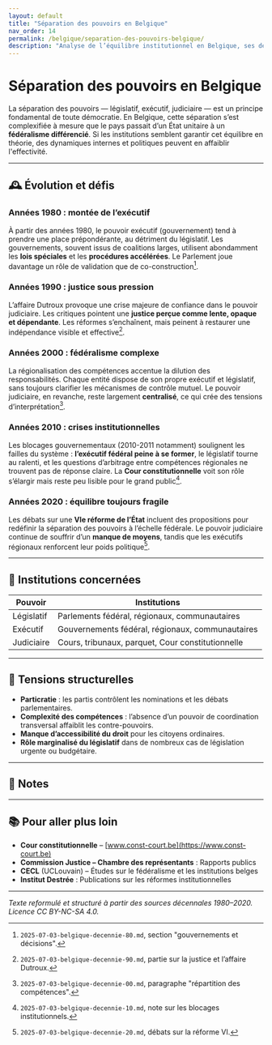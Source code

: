 ```yaml
---
layout: default
title: "Séparation des pouvoirs en Belgique"
nav_order: 14
permalink: /belgique/separation-des-pouvoirs-belgique/
description: "Analyse de l’équilibre institutionnel en Belgique, ses dérives, réformes et fragilités structurelles entre 1980 et 2020."
---
```


# Séparation des pouvoirs en Belgique

La séparation des pouvoirs — législatif, exécutif, judiciaire — est un principe fondamental de toute démocratie. En Belgique, cette séparation s’est complexifiée à mesure que le pays passait d’un État unitaire à un **fédéralisme différencié**. Si les institutions semblent garantir cet équilibre en théorie, des dynamiques internes et politiques peuvent en affaiblir l'effectivité.

---

## 🕰️ Évolution et défis

### Années 1980 : montée de l’exécutif

À partir des années 1980, le pouvoir exécutif (gouvernement) tend à prendre une place prépondérante, au détriment du législatif. Les gouvernements, souvent issus de coalitions larges, utilisent abondamment les **lois spéciales** et les **procédures accélérées**. Le Parlement joue davantage un rôle de validation que de co-construction[^1].

### Années 1990 : justice sous pression

L’affaire Dutroux provoque une crise majeure de confiance dans le pouvoir judiciaire. Les critiques pointent une **justice perçue comme lente, opaque et dépendante**. Les réformes s’enchaînent, mais peinent à restaurer une indépendance visible et effective[^2].

### Années 2000 : fédéralisme complexe

La régionalisation des compétences accentue la dilution des responsabilités. Chaque entité dispose de son propre exécutif et législatif, sans toujours clarifier les mécanismes de contrôle mutuel. Le pouvoir judiciaire, en revanche, reste largement **centralisé**, ce qui crée des tensions d’interprétation[^3].

### Années 2010 : crises institutionnelles

Les blocages gouvernementaux (2010-2011 notamment) soulignent les failles du système : **l’exécutif fédéral peine à se former**, le législatif tourne au ralenti, et les questions d’arbitrage entre compétences régionales ne trouvent pas de réponse claire. La **Cour constitutionnelle** voit son rôle s’élargir mais reste peu lisible pour le grand public[^4].

### Années 2020 : équilibre toujours fragile

Les débats sur une **VIe réforme de l’État** incluent des propositions pour redéfinir la séparation des pouvoirs à l’échelle fédérale. Le pouvoir judiciaire continue de souffrir d’un **manque de moyens**, tandis que les exécutifs régionaux renforcent leur poids politique[^5].

---

## 🧾 Institutions concernées

| Pouvoir | Institutions |
|--------|--------------|
| Législatif | Parlements fédéral, régionaux, communautaires |
| Exécutif | Gouvernements fédéral, régionaux, communautaires |
| Judiciaire | Cours, tribunaux, parquet, Cour constitutionnelle |

---

## 🧨 Tensions structurelles

- **Particratie** : les partis contrôlent les nominations et les débats parlementaires.
- **Complexité des compétences** : l’absence d’un pouvoir de coordination transversal affaiblit les contre-pouvoirs.
- **Manque d’accessibilité du droit** pour les citoyens ordinaires.
- **Rôle marginalisé du législatif** dans de nombreux cas de législation urgente ou budgétaire.

---

## 📌 Notes

[^1]: `2025-07-03-belgique-decennie-80.md`, section "gouvernements et décisions".
[^2]: `2025-07-03-belgique-decennie-90.md`, partie sur la justice et l’affaire Dutroux.
[^3]: `2025-07-03-belgique-decennie-00.md`, paragraphe "répartition des compétences".
[^4]: `2025-07-03-belgique-decennie-10.md`, note sur les blocages institutionnels.
[^5]: `2025-07-03-belgique-decennie-20.md`, débats sur la réforme VI.

---

## 📚 Pour aller plus loin

- **Cour constitutionnelle** – [www.const-court.be](https://www.const-court.be)
- **Commission Justice – Chambre des représentants** : Rapports publics
- **CECL** (UCLouvain) – Études sur le fédéralisme et les institutions belges
- **Institut Destrée** : Publications sur les réformes institutionnelles

---

*Texte reformulé et structuré à partir des sources décennales 1980–2020. Licence CC BY-NC-SA 4.0.*
